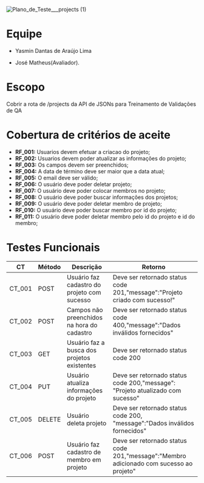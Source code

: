 ![Plano_de_Teste___projects (1)](https://github.com/NimsayS/Projeto-de-teste-com-Treinamento-de-Validacoes-de-QA/assets/104380424/61a1c33f-f011-4069-9bdd-f19978103436)
# Equipe

- Yasmin Dantas de Araújo Lima

- José Matheus(Avaliador).



# Escopo

Cobrir a rota de /projects da  API de JSONs para Treinamento de Validações de QA



# Cobertura de critérios  de aceite

- **RF_001:** Usuarios devem efetuar a criacao do projeto;
- **RF_002:** Usuarios devem poder atualizar as informações do projeto;
- **RF_003:** Os campos devem ser preenchidos;
- **RF_004:** A data de término deve ser maior que a data atual;
- **RF_005:** O email deve ser válido;
- **RF_006:** O usuário deve poder deletar projeto;
- **RF_007:** O usuário deve poder colocar membros no projeto;
- **RF_008:** O usuário deve poder buscar informações dos projetos;
- **RF_009:** O usuário deve poder deletar membro de projeto;
- **RF_010:** O usuário deve poder buscar membro por id do projeto;
- **RF_011:** O usuário deve poder deletar membro pelo id do projeto e id do membro;


# Testes Funcionais 


| CT     | Método | Descrição| Retorno|
|--------|--------|--------|--------|
| CT_001 | POST   | Usuário faz cadastro do projeto com sucesso | Deve ser retornado status code 201,"message":"Projeto criado com sucesso!" |
| CT_002 | POST   | Campos não preenchidos na hora do cadastro | Deve ser retornado status code 400,"message":"Dados inválidos fornecidos" |
| CT_003 | GET   | Usuário faz a busca dos projetos existentes | Deve ser retornado status code 200 |
| CT_004 | PUT   | Usuário atualiza informações do projeto | Deve ser retornado status code 200,"message": "Projeto atualizado com sucesso" |
| CT_005 | DELETE | Usuário deleta projeto | Deve ser retornado status code 200, "message":"Dados inválidos fornecidos" |
| CT_006 | POST   | Usuário faz cadastro de membro em projeto | Deve ser retornado status code 201,"message":"Membro adicionado com sucesso ao projeto" |
